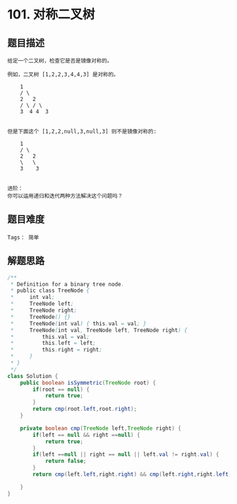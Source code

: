 # 101. 对称二叉树

## 题目描述
    给定一个二叉树，检查它是否是镜像对称的。

    例如，二叉树 [1,2,2,3,4,4,3] 是对称的。

        1
        / \
        2   2
        / \ / \
        3  4 4  3
     

    但是下面这个 [1,2,2,null,3,null,3] 则不是镜像对称的:

        1
        / \
        2   2
        \   \
        3    3
     

    进阶：
    你可以运用递归和迭代两种方法解决这个问题吗？


## 题目难度
    Tags： 简单

## 解题思路    
```java
/**
 * Definition for a binary tree node.
 * public class TreeNode {
 *     int val;
 *     TreeNode left;
 *     TreeNode right;
 *     TreeNode() {}
 *     TreeNode(int val) { this.val = val; }
 *     TreeNode(int val, TreeNode left, TreeNode right) {
 *         this.val = val;
 *         this.left = left;
 *         this.right = right;
 *     }
 * }
 */
class Solution {
    public boolean isSymmetric(TreeNode root) {
        if(root == null) {
            return true;
        }
        return cmp(root.left,root.right);
    }

    private boolean cmp(TreeNode left,TreeNode right) {
        if(left == null && right ==null) {
            return true;
        }
        if(left ==null || right == null || left.val != right.val) {
            return false;
        }
        return cmp(left.left,right.right) && cmp(left.right,right.left);

    }
}
```